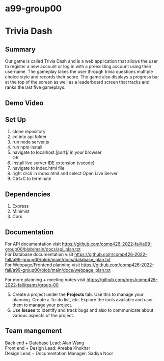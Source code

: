 # a99-group00



# Trivia Dash

## Summary 

Our game is called Trivia Dash and is a web application that allows the user to register a new account or log in with a preexisting account using their username. The gameplay takes the user through trivia questions multiple choice style and records their score. The game also displays a progress bar at the top of the screen as well as a leaderboard screen that tracks and ranks the last five gameplays. 

## Demo Video

## Set Up

1. clone repository 
2. cd into api folder
3. run node server.js
4. run npm install
5. navigate to localhost:[port]/ in your browser<br>
OR <br>
6. install live server IDE extension (vscode)
7. navigate to index.html file
8. right click in index.html and select Open Live Server
9. Ctrl+C to terminate

## Dependencies
1. Express <br>
2. Minimist <br>
3. Cors <br>

## Documentation
For API documentation visit https://github.com/comp426-2022-fall/a99-group00/blob/main/docs/api_plan.txt<br>
For Database documentation visit https://github.com/comp426-2022-fall/a99-group00/blob/main/docs/database_plan.txt<br>
For Webpage/Frontend planning visit https://github.com/comp426-2022-fall/a99-group00/blob/main/docs/webpage_plan.txt

For more planning + meeting notes visit https://github.com/orgs/comp426-2022-fall/teams/group-00


5. Create a project under the **Projects** tab. Use this to manage your planning. Create a To-do list, etc. Explore the tools available and user them to manage your project.
10. Use **Issues** to identify and track bugs and also to communicate about various aspects of the project.

## Team mangement
Back end + Database Lead: Alan Wang <br>
Front end + Design Lead: Areeba Khokhar <br>
Design Lead + Documentation Manager: Sadiya Noor

